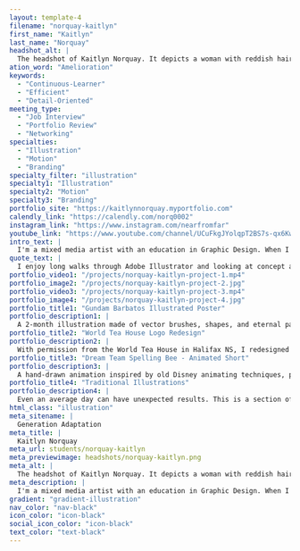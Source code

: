 ```yaml
---
layout: template-4
filename: "norquay-kaitlyn"
first_name: "Kaitlyn"
last_name: "Norquay"
headshot_alt: |
  The headshot of Kaitlyn Norquay. It depicts a woman with reddish hair smiling. She is wearing a dotted dark shirt and glasses.
ation_word: "Amelioration"
keywords:
  - "Continuous-Learner"
  - "Efficient"
  - "Detail-Oriented"
meeting_type:
  - "Job Interview"
  - "Portfolio Review"
  - "Networking"
specialties:
  - "Illustration"
  - "Motion"
  - "Branding"
specialty_filter: "illustration"
specialty1: "Illustration"
specialty2: "Motion"
specialty3: "Branding"
portfolio_site: "https://kaitlynnorquay.myportfolio.com"
calendly_link: "https://calendly.com/norq0002"
instagram_link: "https://www.instagram.com/nearfromfar"
youtube_link: "https://www.youtube.com/channel/UCuFkgJYolqpT2BS7s-qx6Kw"
intro_text: |
  I'm a mixed media artist with an education in Graphic Design. When I'm not working on projects, you can usually find me watching documentaries or feeding my fish.
quote_text: |
  I enjoy long walks through Adobe Illustrator and looking at concept art for video games.
portfolio_video1: "/projects/norquay-kaitlyn-project-1.mp4"
portfolio_image2: "/projects/norquay-kaitlyn-project-2.jpg"
portfolio_video3: "/projects/norquay-kaitlyn-project-3.mp4"
portfolio_image4: "/projects/norquay-kaitlyn-project-4.jpg"
portfolio_title1: "Gundam Barbatos Illustrated Poster"
portfolio_description1: |
  A 2-month illustration made of vector brushes, shapes, and eternal patience. This piece went through many versions, but the final product was worth it! The full sized piece and how it was made is available on my website.
portfolio_title2: "World Tea House Logo Redesign"
portfolio_description2: |
  With permission from the World Tea House in Halifax NS, I redesigned their logo as the center of a branding project. Using company branding practices, this new logo was created to better represent the shops business ethics.
portfolio_title3: "Dream Team Spelling Bee - Animated Short"
portfolio_description3: |
  A hand-drawn animation inspired by old Disney animating techniques, paying homage to some of my favourite content creators. This was a very fun project and I plan on doing more like this in the future!
portfolio_title4: "Traditional Illustrations"
portfolio_description4: |
  Even an average day can have unexpected results. This is a section of two receipt paper murals I created while on break as a cashier, and despite its odd beginnings it's one of my favourite illustrations. The full mural is available on my portfolio website.
html_class: "illustration"
meta_sitename: |
  Generation Adaptation
meta_title: |
  Kaitlyn Norquay
meta_url: students/norquay-kaitlyn
meta_previewimage: headshots/norquay-kaitlyn.png
meta_alt: |
  The headshot of Kaitlyn Norquay. It depicts a woman with reddish hair smiling. She is wearing a dotted dark shirt and glasses.
meta_description: |
  I'm a mixed media artist with an education in Graphic Design. When I'm not working on projects, you can usually find me watching documentaries or feeding my fish.
gradient: "gradient-illustration"
nav_color: "nav-black"
icon_color: "icon-black"
social_icon_color: "icon-black"
text_color: "text-black"
---
```

